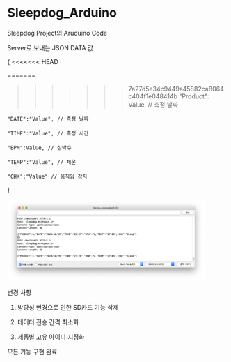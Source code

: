 # Sleepdog_Arduino

Sleepdog Project의 Aruduino Code

Server로 보내는 JSON DATA 값 

{
<<<<<<< HEAD
    
=======

>>>>>>> 7a27d5e34c9449a45882ca8064c404f1e048414b
    "Product": Value, // 측정 날짜 
    
    "DATE":"Value", // 측정 날짜 

    "TIME":"Value", // 측정 시간

    "BPM":Value, // 심박수 

    "TEMP":"Value", // 체온

    "CHK":"Value" // 움직임 감지

} 



<img src="https://github.com/cuk-sleepdog/Sleepdog_Arduino/blob/master/test.png?raw=true" width="90%"></img>


변경 사항

1. 방향성 변경으로 인한 SD카드 기능 삭제 

2. 데이터 전송 간격 최소화

3. 제품별 고유 아이디 지정화 

모든 기능 구현 완료
